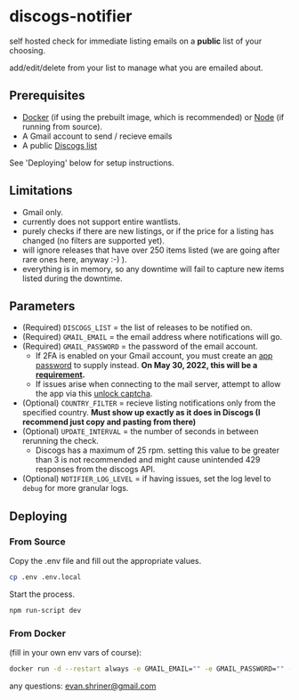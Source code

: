 discogs-notifier
=====================

self hosted check for immediate listing emails on a **public** list of your choosing.

add/edit/delete from your list to manage what you are emailed about. 

## Prerequisites
* [Docker](https://docs.docker.com/get-docker/) (if using the prebuilt image, which is recommended) or [Node](https://nodejs.org/en/download/) (if running from source).
* A Gmail account to send / recieve emails
* A public [Discogs list](https://support.discogs.com/hc/en-us/articles/360001567973-How-To-Make-A-List#:~:text=You%20can%20switch%20a%20list,other%20areas%20on%20the%20site.) 

See 'Deploying' below for setup instructions.
## Limitations
* Gmail only.
* currently does not support entire wantlists.
* purely checks if there are new listings, or if the price for a listing has changed (no filters are supported yet).
* will ignore releases that have over 250 items listed (we are going after rare ones here, anyway :-) ).
* everything is in memory, so any downtime will fail to capture new items listed during the downtime.

## Parameters
- (Required)  `DISCOGS_LIST` = the list of releases to be notified on.
- (Required)  `GMAIL_EMAIL` = the email address where notifications will go.
- (Required)  `GMAIL_PASSWORD` = the password of the email account.
    - If 2FA is enabled on your Gmail account, you must create an [app password](https://support.google.com/accounts/answer/185833?hl=en) to supply instead. **On May 30, 2022, this will be a [requirement](https://support.google.com/accounts/answer/6010255).** 
    - If issues arise when connecting to the mail server, attempt to allow the app via this [unlock captcha](https://accounts.google.com/b/0/displayunlockcaptcha).
- (Optional) `COUNTRY_FILTER` = recieve listing notifications only from the specified country. **Must show up exactly as it does in Discogs (I recommend just copy and pasting from there)**
- (Optional) `UPDATE_INTERVAL` = the number of seconds in between rerunning the check.
    - Discogs has a maximum of 25 rpm. setting this value to be greater than 3 is not recommended and might cause unintended 429 responses from the discogs API.
- (Optional) `NOTIFIER_LOG_LEVEL` = if having issues, set the log level to `debug` for more granular logs.

## Deploying
### From Source
Copy the .env file and fill out the appropriate values.
```bash
cp .env .env.local
```
Start the process.
```bash
npm run-script dev
```
### From Docker
(fill in your own env vars of course):
```bash
docker run -d --restart always -e GMAIL_EMAIL="" -e GMAIL_PASSWORD="" -e DISCOGS_LIST=976316 evanshriner/discogs-notifier:latest
```

any questions: evan.shriner@gmail.com